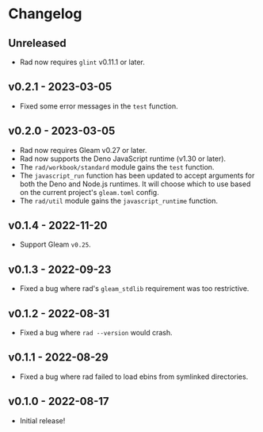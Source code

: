 # Changelog

## Unreleased

- Rad now requires `glint` v0.11.1 or later.

## v0.2.1 - 2023-03-05

- Fixed some error messages in the `test` function.

## v0.2.0 - 2023-03-05

- Rad now requires Gleam v0.27 or later.
- Rad now supports the Deno JavaScript runtime (v1.30 or later).
- The `rad/workbook/standard` module gains the `test` function.
- The `javascript_run` function has been updated to accept arguments for both
  the Deno and Node.js runtimes. It will choose which to use based on the
  current project's `gleam.toml` config.
- The `rad/util` module gains the `javascript_runtime` function.

## v0.1.4 - 2022-11-20

- Support Gleam `v0.25`.

## v0.1.3 - 2022-09-23

- Fixed a bug where rad's `gleam_stdlib` requirement was too restrictive.

## v0.1.2 - 2022-08-31

- Fixed a bug where `rad --version` would crash.

## v0.1.1 - 2022-08-29

- Fixed a bug where rad failed to load ebins from symlinked directories.

## v0.1.0 - 2022-08-17

- Initial release!
